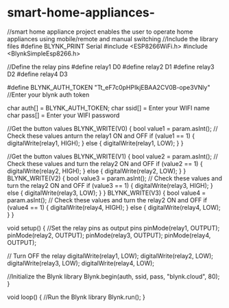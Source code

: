 # smart-home-appliances-
//smart home appliance  project enables the user to operate home appliances using mobile/remote and  manual switching
//Include the library files
#define BLYNK_PRINT Serial
#include <ESP8266WiFi.h>
#include <BlynkSimpleEsp8266.h>

//Define the relay pins
#define relay1 D0
#define relay2 D1
#define relay3 D2
#define relay4 D3

#define BLYNK_AUTH_TOKEN "Tt_eF7c0pHPIkjEBAA2CV0B-ope3VNly" //Enter your blynk auth token

char auth[] = BLYNK_AUTH_TOKEN;
char ssid[] = Enter your WIFI name
char pass[] = Enter your WIFI password

//Get the button values
BLYNK_WRITE(V0) {
  bool value1 = param.asInt();
  // Check these values anturn the relay1 ON and OFF
  if (value1 == 1) {
    digitalWrite(relay1, HIGH);
  } else {
    digitalWrite(relay1, LOW);
  }
}

//Get the button values
BLYNK_WRITE(V1) {
  bool value2 = param.asInt();
  // Check these values and turn the relay2 ON and OFF
  if (value2 == 1) {
    digitalWrite(relay2, HIGH);
  } else {
    digitalWrite(relay2, LOW);
  }
}
BLYNK_WRITE(V2) {
  bool value3 = param.asInt();
  // Check these values and turn the relay2 ON and OFF
  if (value3 == 1) {
    digitalWrite(relay3, HIGH);
  } else {
    digitalWrite(relay3, LOW);
  }
}
BLYNK_WRITE(V3) {
  bool value4 = param.asInt();
  // Check these values and turn the relay2 ON and OFF
  if (value4 == 1) {
    digitalWrite(relay4, HIGH);
  } else {
    digitalWrite(relay4, LOW);
  }
}

void setup() {
  //Set the relay pins as output pins
  pinMode(relay1, OUTPUT);
  pinMode(relay2, OUTPUT);
  pinMode(relay3, OUTPUT);
  pinMode(relay4, OUTPUT);

  // Turn OFF the relay
  digitalWrite(relay1, LOW);
  digitalWrite(relay2, LOW);
 digitalWrite(relay3, LOW);
 digitalWrite(relay4, LOW);

  //Initialize the Blynk library
  Blynk.begin(auth, ssid, pass, "blynk.cloud", 80);
}

void loop() {
  //Run the Blynk library
  Blynk.run();
}
